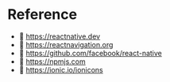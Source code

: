 # Reference
- 📌 https://reactnative.dev
- 📌 https://reactnavigation.org
- 📌 https://github.com/facebook/react-native
- 📌 https://npmjs.com
- 📌 https://ionic.io/ionicons

